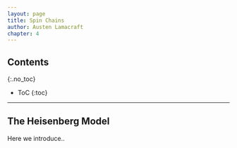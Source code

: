 ```yaml
---
layout: page
title: Spin Chains
author: Austen Lamacraft
chapter: 4
---
```


## Contents
{:.no_toc}

* ToC
{:toc}

---

## The Heisenberg Model

Here we introduce..
